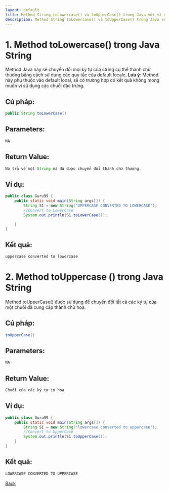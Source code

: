 ```yaml
---
layout: default
title: Method String toLowercase() và toUpperCase() trong Java với ví dụ.
description: Method String toLowercase() và toUpperCase() trong Java với ví dụ.
---
```


# 1. Method toLowercase() trong Java String
Method Java này sẽ chuyển đổi mọi ký tự của string cụ thể thành chữ thường bằng cách sử dụng các quy tắc của default locale.
**Lưu ý**: Method này phụ thuộc vào default local, sẽ có trường hợp có kết quả không mong muốn vì sử dụng các chuỗi đặc trưng.

## Cú pháp:
```java
public String toLowerCase()
```
## Parameters:
```java
NA
```

## Return Value:
```java
Nó trả về một String mà đã được chuyển đổi thành chữ thường.
```

## Ví dụ:
```java
public class Guru99 {
    public static void main(String args[]) {
        String S1 = new String("UPPERCASE CONVERTED TO LOWERCASE");
        //Convert to LowerCase
        System.out.println(S1.toLowerCase());

    }
}
```

## Kết quả:
```java
uppercase converted to lowercase
```

# 2. Method toUppercase () trong Java String
Method toUpperCase() được sử dụng để chuyển đổi tất cả các ký tự của một chuỗi đã cung cấp thành chữ hoa.

## Cú pháp:
```java
toUpperCase()
```
## Parameters:
```java
NA
```

## Return Value:
```java
Chuỗi của các ký tự in hoa.
```

## Ví dụ:
```java
public class Guru99 {
    public static void main(String args[]) {
        String S1 = new String("lowercase converted to uppercase");
        //Convert to UpperCase
        System.out.println(S1.toUpperCase());
    }
}
```

## Kết quả:
```java
LOWERCASE CONVERTED TO UPPERCASE
```

[Back](./)
